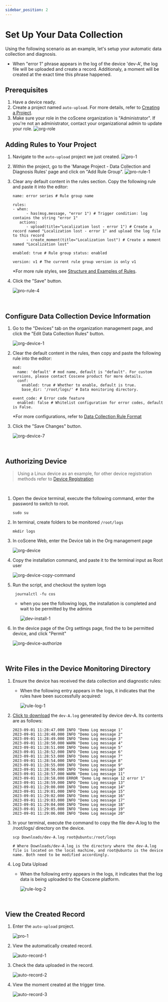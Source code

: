 ```yaml
---
sidebar_position: 2
---
```


# Set Up Your Data Collection

Using the following scenario as an example, let's setup your automatic data collection and diagnosis.

- When "error 1" phrase appears in the log of the device 'dev-A', the log file will be uploaded and create a record. Additionaly, a moment will be created at the exact time this phrase happened.

## Prerequisites

1. Have a device ready.
2. Create a project named `auto-upload`. For more details, refer to [Creating a Project](../../2-get-started/1-create-project-flow.md).
3. Make sure your role in the coScene organization is "Administrator". If you're not an administrator, contact your organizational admin to update your role.
   ![org-role](../img/org-role.png)

## Adding Rules to Your Project

1. Navigate to the `auto-upload` project we just created.
   ![pro-1](../img/pro-1.png)
2. Within the project, go to the 'Manage Project - Data Collection and Diagnosis Rules' page and click on "Add Rule Group".
   ![pro-rule-1](../img/pro-rule-1.png)
3. Clear any default content in the rules section. Copy the following rule and paste it into the editor:

   ```
   name: error series # Rule group name

   rules:
   - when:
         - has(msg.message, "error 1") # Trigger condition: log contains the string "error 1"
      actions:
         - upload(title="Localization lost - error 1") # Create a record named "Localization lost - error 1" and upload the log file to this record
         - create_moment(title="Localization lost") # Create a moment named "Localization lost"

   enabled: true # Rule group status: enabled

   version: v1 # The current rule group version is only v1
   ```

   \*For more rule styles, see [Structure and Examples of Rules](./4-rule-format.md).

4. Click the "Save" button.

   ![pro-rule-4](../img/pro-rule-4.png)

<br />

## Configure Data Collection Device Information

1. Go to the "Devices" tab on the organization management page, and click the "Edit Data Collection Rules" button.

   ![org-device-1](../img/org-device-1.png)

2. Clear the default content in the rules, then copy and paste the following rule into the editor:

   ```
   mod:
     name: 'default' # mod name, default is "default". For custom versions, please contact Coscene product for more details.
     conf:
       enabled: true # Whether to enable, default is true.
       base_dir: '/root/logs/' # Data monitoring directory.

   event_code: # Error code feature
     enabled: false # Whitelist configuration for error codes, default is False.

   ```

   \*For more configurations, refer to [Data Collection Rule Format](https://docs.coscene.cn/docs/receipts/device/device-authorize#%E6%95%B0%E9%87%87%E8%A7%84%E5%88%99%E6%A0%BC%E5%BC%8F)

3. Click the "Save Changes" button.

   ![org-device-7](../img/org-device-7.png)

<br />

## Authorizing Device

> Using a Linux device as an example, for other device registration methods refer to [Device Registration](https://docs.coscene.cn/docs/receipts/device/device-authorize#%E8%AE%BE%E5%A4%87%E6%B3%A8%E5%86%8C)

<br />

1. Open the device terminal, execute the following command, enter the password to switch to root.

   ```
   sudo su
   ```

2. In terminal, create folders to be monitored `/root/logs`

   ```
   mkdir logs
   ```

3. In coScene Web, enter the Device tab in the Org management page

   ![org-device](../img/org-device.png)

4. Copy the installation command, and paste it to the terminal input as Root user

   ![org-device-copy-command](../img/org-device-copy-command.png)

5. Run the script, and checkout the system logs

   ```
    journalctl -fu cos
   ```

   - when you see the following logs, the installation is completed and wait to be permitted by the admins

     ![dev-install-1](../img/dev-install-1.png)

6. In the device page of the Org settings page, find the to be permitted device, and click "Permit"

   ![org-device-authorize](../img/org-device-authorize.png)

<br />

## Write Files in the Device Monitoring Directory

1. Ensure the device has received the data collection and diagnostic rules:

   - When the following entry appears in the logs, it indicates that the rules have been successfully acquired:

     ![rule-log-1](../img/rule-log-1.png)

2. <a href="https://coscene-artifacts-prod.oss-cn-hangzhou.aliyuncs.com/docs/4-recipes/data-diagnosis/dev-A.log.zip" download>Click to download</a> the `dev-A.log` generated by device dev-A. Its contents are as follows:

   ```
   2023-09-01 11:28:47.000 INFO "Demo Log message 1"
   2023-09-01 11:28:48.000 INFO "Demo Log message 2"
   2023-09-01 11:28:49.000 INFO "Demo Log message 3"
   2023-09-01 11:28:50.000 WARN "Demo Log message 4"
   2023-09-01 11:28:51.000 INFO "Demo Log message 5"
   2023-09-01 11:28:52.000 INFO "Demo Log message 6"
   2023-09-01 11:28:53.000 INFO "Demo Log message 7"
   2023-09-01 11:28:54.000 INFO "Demo Log message 8"
   2023-09-01 11:28:55.000 INFO "Demo Log message 9"
   2023-09-01 11:28:56.000 INFO "Demo Log message 10"
   2023-09-01 11:28:57.000 WARN "Demo Log message 11"
   2023-09-01 11:28:58.000 ERROR "Demo Log message 12 error 1"
   2023-09-01 11:28:59.000 INFO "Demo Log message 13"
   2023-09-01 11:29:00.000 INFO "Demo Log message 14"
   2023-09-01 11:29:01.000 INFO "Demo Log message 15"
   2023-09-01 11:29:02.000 INFO "Demo Log message 16"
   2023-09-01 11:29:03.000 INFO "Demo Log message 17"
   2023-09-01 11:29:04.000 INFO "Demo Log message 18"
   2023-09-01 11:29:05.000 INFO "Demo Log message 19"
   2023-09-01 11:29:06.000 INFO "Demo Log message 20"
   ```

3. In your terminal, execute the command to copy the file dev-A.log to the /root/logs/ directory on the device.

   ```
   scp Downloads/dev-A.log root@ubuntu:/root/logs

   # Where Downloads/dev-A.log is the directory where the dev-A.log file is located on the local machine, and root@ubuntu is the device name. Both need to be modified accordingly.
   ```

4. Log Data Upload

   - When the following entry appears in the logs, it indicates that the log data is being uploaded to the Coscene platform.

     ![rule-log-2](../img/rule-log-2.png)

<br />

## View the Created Record

1. Enter the `auto-upload` project.

   ![pro-1](../img/pro-1.png)

2. View the automatically created record.

   ![auto-record-1](../img/auto-record-1.png)

3. Check the data uploaded in the record.

   ![auto-record-2](../img/auto-record-2.png)

4. View the moment created at the trigger time.

   ![auto-record-3](../img/auto-record-3.png)

<br />

